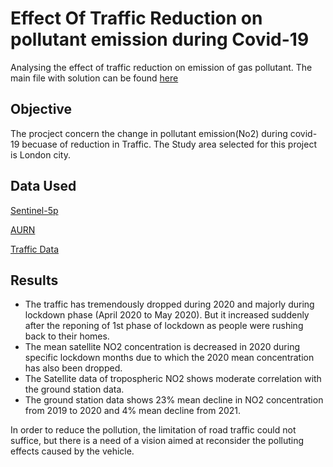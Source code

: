 # Effect Of Traffic Reduction on pollutant emission during Covid-19
 
Analysing the effect of traffic reduction on emission of gas pollutant. The main file with solution can be found [here](https://github.com/Preetibisht6/Effect-Of-Traffic-Reduction-on-pollutant-emission-during-Covid-19/blob/main/Src/Main_analysis.ipynb)

## Objective
The procject concern the change in pollutant emission(No2) during covid-19 becuase of reduction in Traffic. The Study area selected for this project is London city.

## Data Used
[Sentinel-5p ](https://developers.google.com/earth-engine/datasets/catalog/sentinel-5p)

[AURN  ](https://www.airqualityengland.co.uk/local-authority/?la_id=999)

[Traffic Data ](https://roadtraffic.dft.gov.uk/regions/6)

## Results

* The traffic has tremendously dropped during 2020 and majorly during lockdown phase (April 2020 to May 2020). But it increased suddenly after the reponing of 1st phase of lockdown as people were rushing back to their homes.
* The mean satellite NO2 concentration is decreased in 2020 during specific lockdown months due to which the 2020 mean concentration has also been dropped.
* The Satellite data of tropospheric NO2 shows moderate correlation with the ground station data.
* The ground station data shows 23% mean decline in NO2 concentration from 2019 to 2020 and 4% mean decline from 2021.

In order to reduce the pollution, the limitation of road traffic could not suffice, but there is a need of a vision aimed at reconsider the polluting effects caused by the vehicle.
